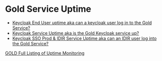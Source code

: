 
# Gold Service Uptime
* [Keycloak End User uptime aka can a keycloak user log in to the Gold Service? ](https://uptime.com/s/bcgov-sso-gold/1391032)
* [Keycloak Service Uptime aka is the Gold Keycloak service up?](https://uptime.com/s/bcgov-sso-gold/1389409)
* [Keycloak SSO Prod & IDIR Service Uptime aka can an IDIR user log into the Gold Service?](https://uptime.com/s/bcgov-sso-gold/1391029)


[GOLD Full Listing of Uptime Monitoring](https://uptime.com/s/bcgov-sso-gold)